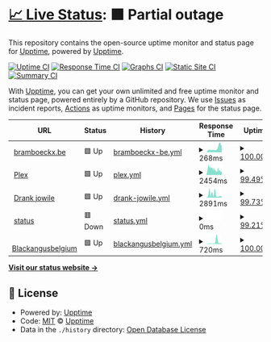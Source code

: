 # [📈 Live Status](https://upptime.github.io/upptime): <!--live status--> **🟧 Partial outage**

This repository contains the open-source uptime monitor and status page for [Upptime](https://upptime.js.org), powered by [Upptime](https://github.com/upptime/upptime).

[![Uptime CI](https://github.com/BramB-1952444/upptime/workflows/Uptime%20CI/badge.svg)](https://github.com/BramB-1952444/upptime/actions?query=workflow%3A%22Uptime+CI%22)
[![Response Time CI](https://github.com/BramB-1952444/upptime/workflows/Response%20Time%20CI/badge.svg)](https://github.com/BramB-1952444/upptime/actions?query=workflow%3A%22Response+Time+CI%22)
[![Graphs CI](https://github.com/BramB-1952444/upptime/workflows/Graphs%20CI/badge.svg)](https://github.com/BramB-1952444/upptime/actions?query=workflow%3A%22Graphs+CI%22)
[![Static Site CI](https://github.com/BramB-1952444/upptime/workflows/Static%20Site%20CI/badge.svg)](https://github.com/BramB-1952444/upptime/actions?query=workflow%3A%22Static+Site+CI%22)
[![Summary CI](https://github.com/BramB-1952444/upptime/workflows/Summary%20CI/badge.svg)](https://github.com/BramB-1952444/upptime/actions?query=workflow%3A%22Summary+CI%22)

With [Upptime](https://upptime.js.org), you can get your own unlimited and free uptime monitor and status page, powered entirely by a GitHub repository. We use [Issues](https://github.com/upptime/upptime/issues) as incident reports, [Actions](https://github.com/BramB-1952444/upptime/actions) as uptime monitors, and [Pages](https://upptime.github.io/upptime) for the status page.

<!--start: status pages-->
<!-- This summary is generated by Upptime (https://github.com/upptime/upptime) -->
<!-- Do not edit this manually, your changes will be overwritten -->
<!-- prettier-ignore -->
| URL | Status | History | Response Time | Uptime |
| --- | ------ | ------- | ------------- | ------ |
| <img alt="" src="https://icons.duckduckgo.com/ip3/bramboeckx.be.ico" height="13"> [bramboeckx.be](https://bramboeckx.be) | 🟩 Up | [bramboeckx-be.yml](https://github.com/BramB-1952444/uptime/commits/HEAD/history/bramboeckx-be.yml) | <details><summary><img alt="Response time graph" src="./graphs/bramboeckx-be/response-time-week.png" height="20"> 268ms</summary><br><a href="https://status.bramboeckx.me/history/bramboeckx-be"><img alt="Response time 220" src="https://img.shields.io/endpoint?url=https%3A%2F%2Fraw.githubusercontent.com%2FBramB-1952444%2Fuptime%2FHEAD%2Fapi%2Fbramboeckx-be%2Fresponse-time.json"></a><br><a href="https://status.bramboeckx.me/history/bramboeckx-be"><img alt="24-hour response time 141" src="https://img.shields.io/endpoint?url=https%3A%2F%2Fraw.githubusercontent.com%2FBramB-1952444%2Fuptime%2FHEAD%2Fapi%2Fbramboeckx-be%2Fresponse-time-day.json"></a><br><a href="https://status.bramboeckx.me/history/bramboeckx-be"><img alt="7-day response time 268" src="https://img.shields.io/endpoint?url=https%3A%2F%2Fraw.githubusercontent.com%2FBramB-1952444%2Fuptime%2FHEAD%2Fapi%2Fbramboeckx-be%2Fresponse-time-week.json"></a><br><a href="https://status.bramboeckx.me/history/bramboeckx-be"><img alt="30-day response time 306" src="https://img.shields.io/endpoint?url=https%3A%2F%2Fraw.githubusercontent.com%2FBramB-1952444%2Fuptime%2FHEAD%2Fapi%2Fbramboeckx-be%2Fresponse-time-month.json"></a><br><a href="https://status.bramboeckx.me/history/bramboeckx-be"><img alt="1-year response time 225" src="https://img.shields.io/endpoint?url=https%3A%2F%2Fraw.githubusercontent.com%2FBramB-1952444%2Fuptime%2FHEAD%2Fapi%2Fbramboeckx-be%2Fresponse-time-year.json"></a></details> | <details><summary><a href="https://status.bramboeckx.me/history/bramboeckx-be">100.00%</a></summary><a href="https://status.bramboeckx.me/history/bramboeckx-be"><img alt="All-time uptime 99.98%" src="https://img.shields.io/endpoint?url=https%3A%2F%2Fraw.githubusercontent.com%2FBramB-1952444%2Fuptime%2FHEAD%2Fapi%2Fbramboeckx-be%2Fuptime.json"></a><br><a href="https://status.bramboeckx.me/history/bramboeckx-be"><img alt="24-hour uptime 100.00%" src="https://img.shields.io/endpoint?url=https%3A%2F%2Fraw.githubusercontent.com%2FBramB-1952444%2Fuptime%2FHEAD%2Fapi%2Fbramboeckx-be%2Fuptime-day.json"></a><br><a href="https://status.bramboeckx.me/history/bramboeckx-be"><img alt="7-day uptime 100.00%" src="https://img.shields.io/endpoint?url=https%3A%2F%2Fraw.githubusercontent.com%2FBramB-1952444%2Fuptime%2FHEAD%2Fapi%2Fbramboeckx-be%2Fuptime-week.json"></a><br><a href="https://status.bramboeckx.me/history/bramboeckx-be"><img alt="30-day uptime 100.00%" src="https://img.shields.io/endpoint?url=https%3A%2F%2Fraw.githubusercontent.com%2FBramB-1952444%2Fuptime%2FHEAD%2Fapi%2Fbramboeckx-be%2Fuptime-month.json"></a><br><a href="https://status.bramboeckx.me/history/bramboeckx-be"><img alt="1-year uptime 100.00%" src="https://img.shields.io/endpoint?url=https%3A%2F%2Fraw.githubusercontent.com%2FBramB-1952444%2Fuptime%2FHEAD%2Fapi%2Fbramboeckx-be%2Fuptime-year.json"></a></details>
| <img alt="" src="https://icons.duckduckgo.com/ip3/plex.bramboeckx.be.ico" height="13"> [Plex](https://plex.bramboeckx.be) | 🟩 Up | [plex.yml](https://github.com/BramB-1952444/uptime/commits/HEAD/history/plex.yml) | <details><summary><img alt="Response time graph" src="./graphs/plex/response-time-week.png" height="20"> 2454ms</summary><br><a href="https://status.bramboeckx.me/history/plex"><img alt="Response time 1823" src="https://img.shields.io/endpoint?url=https%3A%2F%2Fraw.githubusercontent.com%2FBramB-1952444%2Fuptime%2FHEAD%2Fapi%2Fplex%2Fresponse-time.json"></a><br><a href="https://status.bramboeckx.me/history/plex"><img alt="24-hour response time 2632" src="https://img.shields.io/endpoint?url=https%3A%2F%2Fraw.githubusercontent.com%2FBramB-1952444%2Fuptime%2FHEAD%2Fapi%2Fplex%2Fresponse-time-day.json"></a><br><a href="https://status.bramboeckx.me/history/plex"><img alt="7-day response time 2454" src="https://img.shields.io/endpoint?url=https%3A%2F%2Fraw.githubusercontent.com%2FBramB-1952444%2Fuptime%2FHEAD%2Fapi%2Fplex%2Fresponse-time-week.json"></a><br><a href="https://status.bramboeckx.me/history/plex"><img alt="30-day response time 2240" src="https://img.shields.io/endpoint?url=https%3A%2F%2Fraw.githubusercontent.com%2FBramB-1952444%2Fuptime%2FHEAD%2Fapi%2Fplex%2Fresponse-time-month.json"></a><br><a href="https://status.bramboeckx.me/history/plex"><img alt="1-year response time 1814" src="https://img.shields.io/endpoint?url=https%3A%2F%2Fraw.githubusercontent.com%2FBramB-1952444%2Fuptime%2FHEAD%2Fapi%2Fplex%2Fresponse-time-year.json"></a></details> | <details><summary><a href="https://status.bramboeckx.me/history/plex">99.49%</a></summary><a href="https://status.bramboeckx.me/history/plex"><img alt="All-time uptime 92.63%" src="https://img.shields.io/endpoint?url=https%3A%2F%2Fraw.githubusercontent.com%2FBramB-1952444%2Fuptime%2FHEAD%2Fapi%2Fplex%2Fuptime.json"></a><br><a href="https://status.bramboeckx.me/history/plex"><img alt="24-hour uptime 99.52%" src="https://img.shields.io/endpoint?url=https%3A%2F%2Fraw.githubusercontent.com%2FBramB-1952444%2Fuptime%2FHEAD%2Fapi%2Fplex%2Fuptime-day.json"></a><br><a href="https://status.bramboeckx.me/history/plex"><img alt="7-day uptime 99.49%" src="https://img.shields.io/endpoint?url=https%3A%2F%2Fraw.githubusercontent.com%2FBramB-1952444%2Fuptime%2FHEAD%2Fapi%2Fplex%2Fuptime-week.json"></a><br><a href="https://status.bramboeckx.me/history/plex"><img alt="30-day uptime 99.24%" src="https://img.shields.io/endpoint?url=https%3A%2F%2Fraw.githubusercontent.com%2FBramB-1952444%2Fuptime%2FHEAD%2Fapi%2Fplex%2Fuptime-month.json"></a><br><a href="https://status.bramboeckx.me/history/plex"><img alt="1-year uptime 98.93%" src="https://img.shields.io/endpoint?url=https%3A%2F%2Fraw.githubusercontent.com%2FBramB-1952444%2Fuptime%2FHEAD%2Fapi%2Fplex%2Fuptime-year.json"></a></details>
| <img alt="" src="https://icons.duckduckgo.com/ip3/drank.jowile.be.ico" height="13"> [Drank jowile](https://drank.jowile.be) | 🟩 Up | [drank-jowile.yml](https://github.com/BramB-1952444/uptime/commits/HEAD/history/drank-jowile.yml) | <details><summary><img alt="Response time graph" src="./graphs/drank-jowile/response-time-week.png" height="20"> 2891ms</summary><br><a href="https://status.bramboeckx.me/history/drank-jowile"><img alt="Response time 2161" src="https://img.shields.io/endpoint?url=https%3A%2F%2Fraw.githubusercontent.com%2FBramB-1952444%2Fuptime%2FHEAD%2Fapi%2Fdrank-jowile%2Fresponse-time.json"></a><br><a href="https://status.bramboeckx.me/history/drank-jowile"><img alt="24-hour response time 5378" src="https://img.shields.io/endpoint?url=https%3A%2F%2Fraw.githubusercontent.com%2FBramB-1952444%2Fuptime%2FHEAD%2Fapi%2Fdrank-jowile%2Fresponse-time-day.json"></a><br><a href="https://status.bramboeckx.me/history/drank-jowile"><img alt="7-day response time 2891" src="https://img.shields.io/endpoint?url=https%3A%2F%2Fraw.githubusercontent.com%2FBramB-1952444%2Fuptime%2FHEAD%2Fapi%2Fdrank-jowile%2Fresponse-time-week.json"></a><br><a href="https://status.bramboeckx.me/history/drank-jowile"><img alt="30-day response time 2452" src="https://img.shields.io/endpoint?url=https%3A%2F%2Fraw.githubusercontent.com%2FBramB-1952444%2Fuptime%2FHEAD%2Fapi%2Fdrank-jowile%2Fresponse-time-month.json"></a><br><a href="https://status.bramboeckx.me/history/drank-jowile"><img alt="1-year response time 2312" src="https://img.shields.io/endpoint?url=https%3A%2F%2Fraw.githubusercontent.com%2FBramB-1952444%2Fuptime%2FHEAD%2Fapi%2Fdrank-jowile%2Fresponse-time-year.json"></a></details> | <details><summary><a href="https://status.bramboeckx.me/history/drank-jowile">99.73%</a></summary><a href="https://status.bramboeckx.me/history/drank-jowile"><img alt="All-time uptime 97.36%" src="https://img.shields.io/endpoint?url=https%3A%2F%2Fraw.githubusercontent.com%2FBramB-1952444%2Fuptime%2FHEAD%2Fapi%2Fdrank-jowile%2Fuptime.json"></a><br><a href="https://status.bramboeckx.me/history/drank-jowile"><img alt="24-hour uptime 99.55%" src="https://img.shields.io/endpoint?url=https%3A%2F%2Fraw.githubusercontent.com%2FBramB-1952444%2Fuptime%2FHEAD%2Fapi%2Fdrank-jowile%2Fuptime-day.json"></a><br><a href="https://status.bramboeckx.me/history/drank-jowile"><img alt="7-day uptime 99.73%" src="https://img.shields.io/endpoint?url=https%3A%2F%2Fraw.githubusercontent.com%2FBramB-1952444%2Fuptime%2FHEAD%2Fapi%2Fdrank-jowile%2Fuptime-week.json"></a><br><a href="https://status.bramboeckx.me/history/drank-jowile"><img alt="30-day uptime 99.56%" src="https://img.shields.io/endpoint?url=https%3A%2F%2Fraw.githubusercontent.com%2FBramB-1952444%2Fuptime%2FHEAD%2Fapi%2Fdrank-jowile%2Fuptime-month.json"></a><br><a href="https://status.bramboeckx.me/history/drank-jowile"><img alt="1-year uptime 98.93%" src="https://img.shields.io/endpoint?url=https%3A%2F%2Fraw.githubusercontent.com%2FBramB-1952444%2Fuptime%2FHEAD%2Fapi%2Fdrank-jowile%2Fuptime-year.json"></a></details>
| <img alt="" src="https://icons.duckduckgo.com/ip3/status.bramboeckx.be.ico" height="13"> [status](https://status.bramboeckx.be) | 🟥 Down | [status.yml](https://github.com/BramB-1952444/uptime/commits/HEAD/history/status.yml) | <details><summary><img alt="Response time graph" src="./graphs/status/response-time-week.png" height="20"> 0ms</summary><br><a href="https://status.bramboeckx.me/history/status"><img alt="Response time 0" src="https://img.shields.io/endpoint?url=https%3A%2F%2Fraw.githubusercontent.com%2FBramB-1952444%2Fuptime%2FHEAD%2Fapi%2Fstatus%2Fresponse-time.json"></a><br><a href="https://status.bramboeckx.me/history/status"><img alt="24-hour response time 0" src="https://img.shields.io/endpoint?url=https%3A%2F%2Fraw.githubusercontent.com%2FBramB-1952444%2Fuptime%2FHEAD%2Fapi%2Fstatus%2Fresponse-time-day.json"></a><br><a href="https://status.bramboeckx.me/history/status"><img alt="7-day response time 0" src="https://img.shields.io/endpoint?url=https%3A%2F%2Fraw.githubusercontent.com%2FBramB-1952444%2Fuptime%2FHEAD%2Fapi%2Fstatus%2Fresponse-time-week.json"></a><br><a href="https://status.bramboeckx.me/history/status"><img alt="30-day response time 0" src="https://img.shields.io/endpoint?url=https%3A%2F%2Fraw.githubusercontent.com%2FBramB-1952444%2Fuptime%2FHEAD%2Fapi%2Fstatus%2Fresponse-time-month.json"></a><br><a href="https://status.bramboeckx.me/history/status"><img alt="1-year response time 0" src="https://img.shields.io/endpoint?url=https%3A%2F%2Fraw.githubusercontent.com%2FBramB-1952444%2Fuptime%2FHEAD%2Fapi%2Fstatus%2Fresponse-time-year.json"></a></details> | <details><summary><a href="https://status.bramboeckx.me/history/status">99.21%</a></summary><a href="https://status.bramboeckx.me/history/status"><img alt="All-time uptime 95.72%" src="https://img.shields.io/endpoint?url=https%3A%2F%2Fraw.githubusercontent.com%2FBramB-1952444%2Fuptime%2FHEAD%2Fapi%2Fstatus%2Fuptime.json"></a><br><a href="https://status.bramboeckx.me/history/status"><img alt="24-hour uptime 99.07%" src="https://img.shields.io/endpoint?url=https%3A%2F%2Fraw.githubusercontent.com%2FBramB-1952444%2Fuptime%2FHEAD%2Fapi%2Fstatus%2Fuptime-day.json"></a><br><a href="https://status.bramboeckx.me/history/status"><img alt="7-day uptime 99.21%" src="https://img.shields.io/endpoint?url=https%3A%2F%2Fraw.githubusercontent.com%2FBramB-1952444%2Fuptime%2FHEAD%2Fapi%2Fstatus%2Fuptime-week.json"></a><br><a href="https://status.bramboeckx.me/history/status"><img alt="30-day uptime 98.80%" src="https://img.shields.io/endpoint?url=https%3A%2F%2Fraw.githubusercontent.com%2FBramB-1952444%2Fuptime%2FHEAD%2Fapi%2Fstatus%2Fuptime-month.json"></a><br><a href="https://status.bramboeckx.me/history/status"><img alt="1-year uptime 92.20%" src="https://img.shields.io/endpoint?url=https%3A%2F%2Fraw.githubusercontent.com%2FBramB-1952444%2Fuptime%2FHEAD%2Fapi%2Fstatus%2Fuptime-year.json"></a></details>
| <img alt="" src="https://icons.duckduckgo.com/ip3/blackangusbelgium.be.ico" height="13"> [Blackangusbelgium](https://blackangusbelgium.be/) | 🟩 Up | [blackangusbelgium.yml](https://github.com/BramB-1952444/uptime/commits/HEAD/history/blackangusbelgium.yml) | <details><summary><img alt="Response time graph" src="./graphs/blackangusbelgium/response-time-week.png" height="20"> 720ms</summary><br><a href="https://status.bramboeckx.me/history/blackangusbelgium"><img alt="Response time 2988" src="https://img.shields.io/endpoint?url=https%3A%2F%2Fraw.githubusercontent.com%2FBramB-1952444%2Fuptime%2FHEAD%2Fapi%2Fblackangusbelgium%2Fresponse-time.json"></a><br><a href="https://status.bramboeckx.me/history/blackangusbelgium"><img alt="24-hour response time 589" src="https://img.shields.io/endpoint?url=https%3A%2F%2Fraw.githubusercontent.com%2FBramB-1952444%2Fuptime%2FHEAD%2Fapi%2Fblackangusbelgium%2Fresponse-time-day.json"></a><br><a href="https://status.bramboeckx.me/history/blackangusbelgium"><img alt="7-day response time 720" src="https://img.shields.io/endpoint?url=https%3A%2F%2Fraw.githubusercontent.com%2FBramB-1952444%2Fuptime%2FHEAD%2Fapi%2Fblackangusbelgium%2Fresponse-time-week.json"></a><br><a href="https://status.bramboeckx.me/history/blackangusbelgium"><img alt="30-day response time 392" src="https://img.shields.io/endpoint?url=https%3A%2F%2Fraw.githubusercontent.com%2FBramB-1952444%2Fuptime%2FHEAD%2Fapi%2Fblackangusbelgium%2Fresponse-time-month.json"></a><br><a href="https://status.bramboeckx.me/history/blackangusbelgium"><img alt="1-year response time 3228" src="https://img.shields.io/endpoint?url=https%3A%2F%2Fraw.githubusercontent.com%2FBramB-1952444%2Fuptime%2FHEAD%2Fapi%2Fblackangusbelgium%2Fresponse-time-year.json"></a></details> | <details><summary><a href="https://status.bramboeckx.me/history/blackangusbelgium">100.00%</a></summary><a href="https://status.bramboeckx.me/history/blackangusbelgium"><img alt="All-time uptime 93.18%" src="https://img.shields.io/endpoint?url=https%3A%2F%2Fraw.githubusercontent.com%2FBramB-1952444%2Fuptime%2FHEAD%2Fapi%2Fblackangusbelgium%2Fuptime.json"></a><br><a href="https://status.bramboeckx.me/history/blackangusbelgium"><img alt="24-hour uptime 100.00%" src="https://img.shields.io/endpoint?url=https%3A%2F%2Fraw.githubusercontent.com%2FBramB-1952444%2Fuptime%2FHEAD%2Fapi%2Fblackangusbelgium%2Fuptime-day.json"></a><br><a href="https://status.bramboeckx.me/history/blackangusbelgium"><img alt="7-day uptime 100.00%" src="https://img.shields.io/endpoint?url=https%3A%2F%2Fraw.githubusercontent.com%2FBramB-1952444%2Fuptime%2FHEAD%2Fapi%2Fblackangusbelgium%2Fuptime-week.json"></a><br><a href="https://status.bramboeckx.me/history/blackangusbelgium"><img alt="30-day uptime 100.00%" src="https://img.shields.io/endpoint?url=https%3A%2F%2Fraw.githubusercontent.com%2FBramB-1952444%2Fuptime%2FHEAD%2Fapi%2Fblackangusbelgium%2Fuptime-month.json"></a><br><a href="https://status.bramboeckx.me/history/blackangusbelgium"><img alt="1-year uptime 91.40%" src="https://img.shields.io/endpoint?url=https%3A%2F%2Fraw.githubusercontent.com%2FBramB-1952444%2Fuptime%2FHEAD%2Fapi%2Fblackangusbelgium%2Fuptime-year.json"></a></details>

<!--end: status pages-->

[**Visit our status website →**](https://upptime.github.io/upptime)

## 📄 License

- Powered by: [Upptime](https://github.com/upptime/upptime)
- Code: [MIT](./LICENSE) © [Upptime](https://upptime.js.org)
- Data in the `./history` directory: [Open Database License](https://opendatacommons.org/licenses/odbl/1-0/)
